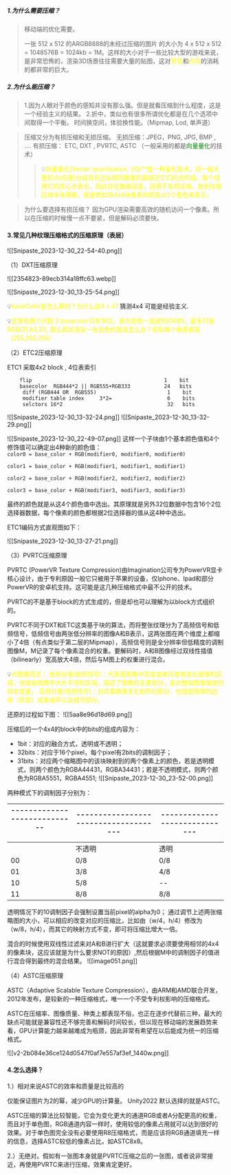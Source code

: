 ##### 1.为什么需要压缩？

>移动端的优化需要。
>
>一张 512 x 512 的ARGB8888的未经过压缩的图片 的大小为  4 x 512 x 512 = 1048576B = 1024kb = 1M。这样的大小对于一些比较大型的游戏来说，是非常恐怖的，渲染3D场景往往需要大量的贴图，这对<span style="color:yellow;">带宽</span>和<span style="color:yellow;">内存</span>的消耗的都非常的巨大。

##### 2.为什么能压缩？

>1.因为人眼对于颜色的感知并没有那么强。但是就看压缩到什么程度，这是一个经验主义的结果。
   2.折中，类似也有很多所谓优化都是在几个选项中间取得一个平衡。   时间换空间，体验换性能。（Mipmap, Lod, 单声道）


>压缩又分为有损压缩和无损压缩。
>无损压缩：JPEG，PNG,  JPG,  BMP ,  ....
>有损压缩：   ETC, DXT , PVRTC, ASTC  （一般采用的都是<span style="color:green;">向量量化</span>的技术）
>
>>💡<span style="color: yellow;">向量量化(Vector quantization, VQ)**是一种量化技术，将一组大量的点(向量)分成具有近似相同数量的最接近它们的点的组。每个组用它的质心点表示，因此存在数据误差，适用于有损压缩。放到纹理压缩中来理解，就是例如将4x4块像素的颜色以2个基色来表示。</span>



>为什么要选择有损压缩？
>因为GPU渲染需要高效的随机访问一个像素。所以在压缩的时候慢一点不要紧，但是解码必须要快。


#### 3.常见几种纹理压缩格式的压缩原理（表层）

![[Snipaste_2023-12-30_22-54-40.png]]


（1）DXT压缩原理

![[2354823-89ecb314a18ffc63.webp]]

![[Snipaste_2023-12-30_13-25-54.png]]

💡<span style="color: yellow;">baseColor是怎么算的？为什么是4 x 4?</span>   猜测4x4 可能是经验主义.

💡<span style="color: yellow;">这里有两个问题
2.basecolor只有16位，表示颜色一般是R5G6B5，最多只能 RGB(31,63,31),  那么假如渲染一张白色的图该怎么办？假如每个像素都是（255,255,255）</span>


（2）ETC2压缩原理

ETC1 采取4x2 block , 4位表索引

		flip                                           1    bit
		basecolor  RGB444*2 || RGB555+RGB333           24   bits
		 diff (RGB444 OR  RGB555)                       1    bit 
		 modifier table index     3*2=                  6    bits
		 selctors 16*2                                  32   bits

![[Snipaste_2023-12-30_13-32-24.png]]       ![[Snipaste_2023-12-30_13-32-29.png]]

![[Snipaste_2023-12-30_22-49-07.png]]
这样一个子块由1个基本颜色值和4个修饰值可以确定出4种新的颜色值：  
`color0 = base_color + RGB(modifier0, modifier0, modifier0)`

`color1 = base_color + RGB(modifier1, modifier1, modifier1)`

`color2 = base_color + RGB(modifier2, modifier2, modifier2)`

`color3 = base_color + RGB(modifier3, modifier3, modifier3)`

最终的颜色就是从这4个颜色值中选出。其原理就是另外32位数据中包含16个2位选择器数据，每个像素的颜色都根据2位选择器的值从这4种中选出。

ETC1编码方式直观图如下：

![[Snipaste_2023-12-30_13-27-21.png]]

（3）PVRTC压缩原理

 PVRTC (PowerVR Texture Compression)由Imagination公司专为PowerVR显卡核心设计，由于专利原因一般它只被用于苹果的设备，仅Iphone、Ipad和部分PowerVR的安卓机支持。这可能是这几种压缩格式中最不公开的技术。

PVRTC的不是基于block的方式生成的，但是却也可以理解为以block方式组织的。

PVRTC不同于DXT和ETC这类基于块的算法，而将整张纹理分为了高频信号和低频信号，低频信号由两张低分辨率的图像A和B表示，这两张图在两个维度上都缩小了4倍（有点类似于第二层的Mipmap），高频信号则是全分辨率但低精度的调制图像M，M记录了每个像素混合的权重。要解码时，A和B图像经过双线性插值（bilinearly）宽高放大4倍，然后与M图上的权重进行混合。

💡<span style="color: yellow;">对图像而言： 低频分量(低频信号)：代表着图像中亮度或者灰度值变化缓慢的区域，也就是图像中大片平坦的区域，描述了图像的主要部分，是对整幅图像强度的综合度量。 高频分量(高频信号)：对应着图像变化剧烈的部分，也就是图像的边缘（轮廓）或者噪声以及细节部分。</span> 

还原的过程如下图：
![[5aa8e96d18d69.png]]

压缩后的一个4x4的block中的bits的组成内容为：
- 1bit：对应的融合方式，透明或不透明；
- 32bits：对应于16个pixel，每个pixel有2bits的调制因子；
- 31bits：对应两个缩略图中的该块映射到的两个像素上的颜色，若是透明模式，则两个颜色为RGBA44431，RGBA34431；若是不透明模式，则两个颜色为RGBA5551，RGBA4551;
![[Snipaste_2023-12-30_23-52-00.png]]


两种模式下的调制因子分别为：

| ----------------------------<br><br>  | -------------------------------------                                                                           | -----------------------------<br>  |
|---|---|---|
||不透明                                               |透明                                       |
|00|0/8|0/8|
|01|3/8|4/8|
|10|5/8|--|
|11|8/8|8/8|

透明情况下的10调制因子会强制设置当前pixel的alpha为0；
通过调节上述两张缩略图的大小，可以相应的改变对应的压缩比，比如由（w/4，h/4）修改为（w/8，h/4），而其它的映射方式不变，即可将压缩比增大一倍。


混合的时候使用双线性过滤来对A和B进行扩大（这就要求必须要使用相邻的4x4的像素块，这应该就是为什么要求NOT的原因）,然后根据M中的调制因子的值进行混合得到最终的混合结果。
![[image051.png]]



（4）ASTC压缩原理

ASTC（Adaptive Scalable Texture Compression），由ARM和AMD联合开发，2012年发布，是较新的一种压缩格式，唯一一个不受专利权影响的压缩格式。

ASTC在压缩率、图像质量、种类上都表现不俗，也正在逐步代替前三种，最大的缺点可能就是兼容性还不够完善和解码时间较长，但以现在移动端的发展趋势来看，GPU计算能力越来越难成为瓶颈，因此非常有希望在以后能成为统一的压缩格式。

![[v2-2b084e36ce124d0547f0af7e557af3ef_1440w.png]]


#### 4.怎么选择？

1.）相对来说ASTC的效率和质量是比较高的

仅能保证图片为2的幂，减少GPU的计算量。
Unity2022 默认选择的就是ASTC。

ASTC压缩的算法比较智能，它会为变化更大的通道RGB或者A分配更高的权重，而且对于单色图，RGB通道内容一样时，使用较低的像素占用就可以达到很好的效果。对于单色图完全没有必要使用R8压缩格式，而是应该将RGB通道填充一样的信息，选择ASTC较低的像素占比，如ASTC8x8。


2.）无绝对。假如有一张图本身就是PVRTC压缩之后的一张图，或者说非常接近，再使用PVRTC来进行压缩，效果肯定更好。
